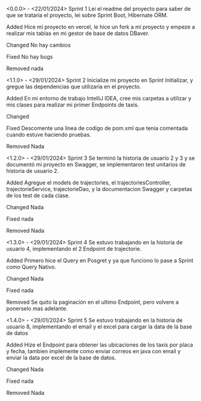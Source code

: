 <0.0.0> - <22/01/2024>
Sprint 1
Lei el readme del proyecto para saber de que se trataría el proyecto, lei sobre Sprint Boot, Hibernate ORM.

Added
Hice mi proyecto en vercel, le hice un fork a mi proyecto y empeze a realizar mis tablas en mi gestor de base de datos DBaver.

Changed
No hay cambios

Fixed
No hay bugs

Removed
nada

<1.1.0> - <29/01/2024>
Sprint 2
Inicialize mi proyecto en Sprint Initializar, y gregue las dependencias que utilizaria en el proyecto.

Added
En mi entorno de trabajo IntelliJ IDEA, cree mis carpetas a utilizar y mis clases para realizar mi primer Endpoints de taxis.

Changed


Fixed
Descomente una linea de codigo de pom.xml que tenia comentada cuando estuve haciendo pruebas.

Removed
Nada

<1.2.0> - <29/01/2024>
Sprint 3
Se terminó la historia de usuario 2 y 3 y se documentó mi proyecto en Swagger, se implementaron test unitarios de historia de usuario 2.

Added
Agregue el models de trajectories, el trajectoriesController, trajectorieService, trajectorieDao, y la documentacion Swagger y carpetas de los test de cada clase.


Changed
Nada


Fixed
nada

Removed
Nada

<1.3.0> - <29/01/2024>
Sprint 4
Se estuvo trabajando en la historia de usuario 4, implementando el 2 Endpoint de trajectorie.

Added
 Primero hice el Query en Posgret y ya que funciono lo pase a Sprint como Query Nativo.


Changed
Nada


Fixed
nada

Removed
Se quito la paginación en el ultimo Endpoint, pero volvere a ponerselo mas adelante.


<1.4.0> - <29/01/2024>
Sprint 5
Se estuvo trabajando en la historia de usuario 8, implementando el email y el excel para cargar la data de la base de datos

Added
Hize el Endpoint para obtener las ubicaciones de los taxis por placa y fecha, tambien implemente como enviar correos en java con email y enviar la data por excel de la base de datos.


Changed
Nada


Fixed
nada

Removed
Nada
